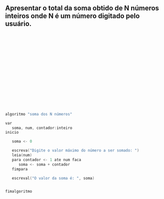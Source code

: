 <h2>
Apresentar o total da soma obtido de N números inteiros onde N é um  
número digitado pelo usuário.
</h2>

<br/>
<br/>
<br/>
<br/>
<br/>
<br/>
<br/>
<br/>
<br/>
<br/>
<br/>
<br/>
<br/>
<br/>




```C
algoritmo "soma dos N números"

var
   soma, num, contador:inteiro
inicio

   soma <- 0

   escreva("Digite o valor máximo do número a ser somado: ")
   leia(num)
   para contador <- 1 ate num faca
      soma <- soma + contador
   fimpara

   escreval("O valor da soma é: ", soma)


fimalgoritmo
```

